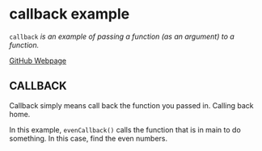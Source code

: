# callback example

`callback` _is an example of
passing a function (as an argument) to a function._

[GitHub Webpage](https://jeffdecola.github.io/my-go-examples/)

## CALLBACK

Callback simply means call back the function
you passed in. Calling back home.

In this example, `evenCallback()` calls
the function that is in main to do something.
In this case, find the even numbers.